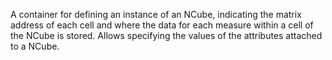 A container for defining an instance of an NCube, indicating the matrix address of each cell and where the data for each measure within a cell of the NCube is stored. Allows specifying the values of the attributes attached to a NCube.